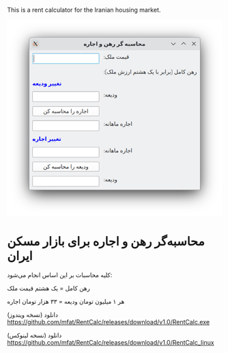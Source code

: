 This is a rent calculator for the Iranian housing market.

![app pic](https://github.com/mfat/RentCalc/blob/8f89a135fae027036dc90e9f1a49b162a299974d/rentcalc-scr.png)
# محاسبه‌گر رهن و اجاره برای بازار مسکن ایران

کلیه محاسبات بر این اساس انجام می‌شود:

رهن کامل = یک هشتم قیمت ملک

هر ۱ میلیون تومان ودیعه = ۳۳ هزار تومان اجاره

دانلود (نسخه ویندوز)
https://github.com/mfat/RentCalc/releases/download/v1.0/RentCalc.exe

دانلود (نسخه لینوکس)
https://github.com/mfat/RentCalc/releases/download/v1.0/RentCalc_linux

